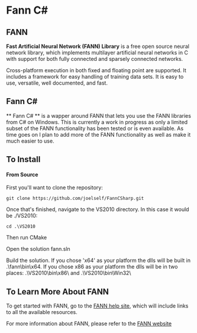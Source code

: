 # Fann C#
## FANN

**Fast Artificial Neural Network (FANN) Library** is a free open source neural network library, which implements multilayer artificial neural networks in C with support for both fully connected and sparsely connected networks.

Cross-platform execution in both fixed and floating point are supported. It includes a framework for easy handling of training data sets. It is easy to use, versatile, well documented, and fast. 

## Fann C\#
** Fann C\# ** is a wapper around FANN that lets you use the FANN libraries from C# on Windows. This is currently a work in progress as only a limited subset of the FANN functionality has been tested or is even available. As time goes on I plan to add more of the FANN functionality as well as make it much easier to use.

## To Install

#### From Source

First you'll want to clone the repository:

`git clone https://github.com/joelself/FannCSharp.git`

Once that's finished, navigate to the VS2010 directory. In this case it would be ./VS2010:

`cd .\VS2010`

Then run CMake

Open the solution fann.sln

Build the solution. If you chose 'x64' as your platform the dlls will be built in .\fann\bin\x64\. If you chose x86 as your platform the dlls will be in two places: .\VS2010\bin\x86\ and .\VS2010\bin\Win32\

## To Learn More About FANN

To get started with FANN, go to the [FANN help site](http://leenissen.dk/fann/wp/help/), which will include links to all the available resources. 

For more information about FANN, please refer to the [FANN website](http://leenissen.dk/fann/wp/)
